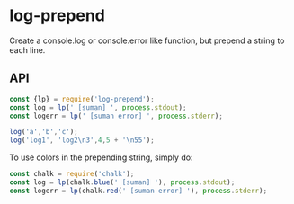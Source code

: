 
# log-prepend

Create a console.log or console.error like function, but prepend a string to each line.

## API

```js
const {lp} = require('log-prepend');
const log = lp(' [suman] ', process.stdout);
const logerr = lp(' [suman error] ', process.stderr);

log('a','b','c');
log('log1', 'log2\n3',4,5 + '\n55');

```

To use colors in the prepending string, simply do:

```js
const chalk = require('chalk');
const log = lp(chalk.blue(' [suman] '), process.stdout);
const logerr = lp(chalk.red(' [suman error] '), process.stderr);
```
